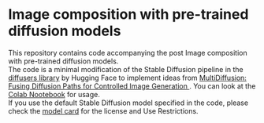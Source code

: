 # Image composition with pre-trained diffusion models

This repository contains code accompanying the post Image composition with pre-trained diffusion models. <br>
The code is a minimal modification of the Stable Diffusion pipeline in the [diffusers library](https://github.com/huggingface/diffusers) by Hugging Face to implement ideas from [MultiDiffusion: Fusing Diffusion Paths for Controlled Image Generation
](https://arxiv.org/abs/2302.08113). You can look at the [Colab Nootebook](https://colab.research.google.com/drive/1MzzGN5FJNqlJESuO5FigYC8eoOfwzplO?usp=sharing) for usage. <br>
If you use the default Stable Diffusion model specified in the code, please check the [model card](https://huggingface.co/stabilityai/stable-diffusion-2-base) for the license and Use Restrictions.
